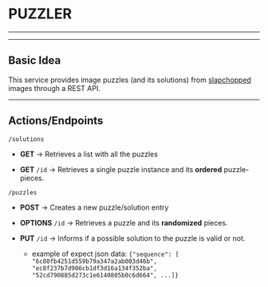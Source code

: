 # PUZZLER
---



----

## Basic Idea

This service provides image puzzles (and its solutions) from [slapchopped](https://github.com/billyninja/slapchop) images through a REST API.


---

## Actions/Endpoints

`/solutions`
- **GET**  -> Retrieves a list with all the puzzles

- **GET** `/id` -> Retrieves a single puzzle instance and its **ordered** puzzle-pieces.

`/puzzles`
- **POST**  -> Creates a new puzzle/solution entry

- **OPTIONS** `/id` -> Retrieves a puzzle and its **randomized** pieces.

- **PUT** `/id` -> Informs if a possible solution to the puzzle is valid or not.
    - example of expect json data:
        `{"sequence": [ "6c80fb4251d559b79a347a2ab003d46b",
                        "ec8f237b7d906cb1df3d16a134f352ba",
                        "52cd790885d273c1e6140805b0c6d664",
                        ...]}`
